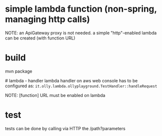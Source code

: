 # simple lambda function (non-spring, managing http calls)

NOTE: an ApiGateway proxy is not needed. a simple "http"-enabled lambda can be created (with function URL)

# build
mvn package

# lambda - handler
lambda handler on aws web console has to be configured as:
``it.olly.lambda.ollyplayground.TestHandler::handleRequest``

NOTE: [function] URL must be enabled on lambda

# test
tests can be done by calling via HTTP the <function URL>/path?parameters
